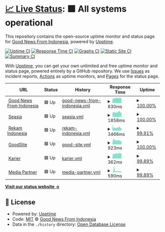 # [📈 Live Status](https://gnfi.github.io/uptime): <!--live status--> **🟩 All systems operational**

This repository contains the open-source uptime monitor and status page for [Good News From Indonesia](https://www.goodnewsfromindonesia.id), powered by [Upptime](https://github.com/upptime/upptime).

[![Uptime CI](https://github.com/gnfi/uptime/workflows/Uptime%20CI/badge.svg)](https://github.com/gnfi/uptime/actions?query=workflow%3A%22Uptime+CI%22)
[![Response Time CI](https://github.com/gnfi/uptime/workflows/Response%20Time%20CI/badge.svg)](https://github.com/gnfi/uptime/actions?query=workflow%3A%22Response+Time+CI%22)
[![Graphs CI](https://github.com/gnfi/uptime/workflows/Graphs%20CI/badge.svg)](https://github.com/gnfi/uptime/actions?query=workflow%3A%22Graphs+CI%22)
[![Static Site CI](https://github.com/gnfi/uptime/workflows/Static%20Site%20CI/badge.svg)](https://github.com/gnfi/uptime/actions?query=workflow%3A%22Static+Site+CI%22)
[![Summary CI](https://github.com/gnfi/uptime/workflows/Summary%20CI/badge.svg)](https://github.com/gnfi/uptime/actions?query=workflow%3A%22Summary+CI%22)

With [Upptime](https://upptime.js.org), you can get your own unlimited and free uptime monitor and status page, powered entirely by a GitHub repository. We use [Issues](https://github.com/gnfi/uptime/issues) as incident reports, [Actions](https://github.com/gnfi/uptime/actions) as uptime monitors, and [Pages](https://gnfi.github.io/uptime) for the status page.

<!--start: status pages-->
<!-- This summary is generated by Upptime (https://github.com/upptime/upptime) -->
<!-- Do not edit this manually, your changes will be overwritten -->
<!-- prettier-ignore -->
| URL | Status | History | Response Time | Uptime |
| --- | ------ | ------- | ------------- | ------ |
| <img alt="" src="https://favicons.githubusercontent.com/www.goodnewsfromindonesia.id" height="13"> [Good News From Indonesia](https://www.goodnewsfromindonesia.id) | 🟩 Up | [good-news-from-indonesia.yml](https://github.com/gnfi/uptime/commits/HEAD/history/good-news-from-indonesia.yml) | <details><summary><img alt="Response time graph" src="./graphs/good-news-from-indonesia/response-time-week.png" height="20"> 630ms</summary><br><a href="https://uptime.goodnews.id/history/good-news-from-indonesia"><img alt="Response time 630" src="https://img.shields.io/endpoint?url=https%3A%2F%2Fraw.githubusercontent.com%2Fgnfi%2Fuptime%2FHEAD%2Fapi%2Fgood-news-from-indonesia%2Fresponse-time.json"></a><br><a href="https://uptime.goodnews.id/history/good-news-from-indonesia"><img alt="24-hour response time 591" src="https://img.shields.io/endpoint?url=https%3A%2F%2Fraw.githubusercontent.com%2Fgnfi%2Fuptime%2FHEAD%2Fapi%2Fgood-news-from-indonesia%2Fresponse-time-day.json"></a><br><a href="https://uptime.goodnews.id/history/good-news-from-indonesia"><img alt="7-day response time 630" src="https://img.shields.io/endpoint?url=https%3A%2F%2Fraw.githubusercontent.com%2Fgnfi%2Fuptime%2FHEAD%2Fapi%2Fgood-news-from-indonesia%2Fresponse-time-week.json"></a><br><a href="https://uptime.goodnews.id/history/good-news-from-indonesia"><img alt="30-day response time 630" src="https://img.shields.io/endpoint?url=https%3A%2F%2Fraw.githubusercontent.com%2Fgnfi%2Fuptime%2FHEAD%2Fapi%2Fgood-news-from-indonesia%2Fresponse-time-month.json"></a><br><a href="https://uptime.goodnews.id/history/good-news-from-indonesia"><img alt="1-year response time 630" src="https://img.shields.io/endpoint?url=https%3A%2F%2Fraw.githubusercontent.com%2Fgnfi%2Fuptime%2FHEAD%2Fapi%2Fgood-news-from-indonesia%2Fresponse-time-year.json"></a></details> | <details><summary><a href="https://uptime.goodnews.id/history/good-news-from-indonesia">100.00%</a></summary><a href="https://uptime.goodnews.id/history/good-news-from-indonesia"><img alt="All-time uptime 100.00%" src="https://img.shields.io/endpoint?url=https%3A%2F%2Fraw.githubusercontent.com%2Fgnfi%2Fuptime%2FHEAD%2Fapi%2Fgood-news-from-indonesia%2Fuptime.json"></a><br><a href="https://uptime.goodnews.id/history/good-news-from-indonesia"><img alt="24-hour uptime 100.00%" src="https://img.shields.io/endpoint?url=https%3A%2F%2Fraw.githubusercontent.com%2Fgnfi%2Fuptime%2FHEAD%2Fapi%2Fgood-news-from-indonesia%2Fuptime-day.json"></a><br><a href="https://uptime.goodnews.id/history/good-news-from-indonesia"><img alt="7-day uptime 100.00%" src="https://img.shields.io/endpoint?url=https%3A%2F%2Fraw.githubusercontent.com%2Fgnfi%2Fuptime%2FHEAD%2Fapi%2Fgood-news-from-indonesia%2Fuptime-week.json"></a><br><a href="https://uptime.goodnews.id/history/good-news-from-indonesia"><img alt="30-day uptime 100.00%" src="https://img.shields.io/endpoint?url=https%3A%2F%2Fraw.githubusercontent.com%2Fgnfi%2Fuptime%2FHEAD%2Fapi%2Fgood-news-from-indonesia%2Fuptime-month.json"></a><br><a href="https://uptime.goodnews.id/history/good-news-from-indonesia"><img alt="1-year uptime 100.00%" src="https://img.shields.io/endpoint?url=https%3A%2F%2Fraw.githubusercontent.com%2Fgnfi%2Fuptime%2FHEAD%2Fapi%2Fgood-news-from-indonesia%2Fuptime-year.json"></a></details>
| <img alt="" src="https://favicons.githubusercontent.com/seasia.co" height="13"> [Seasia](https://seasia.co) | 🟩 Up | [seasia.yml](https://github.com/gnfi/uptime/commits/HEAD/history/seasia.yml) | <details><summary><img alt="Response time graph" src="./graphs/seasia/response-time-week.png" height="20"> 1858ms</summary><br><a href="https://uptime.goodnews.id/history/seasia"><img alt="Response time 1858" src="https://img.shields.io/endpoint?url=https%3A%2F%2Fraw.githubusercontent.com%2Fgnfi%2Fuptime%2FHEAD%2Fapi%2Fseasia%2Fresponse-time.json"></a><br><a href="https://uptime.goodnews.id/history/seasia"><img alt="24-hour response time 1762" src="https://img.shields.io/endpoint?url=https%3A%2F%2Fraw.githubusercontent.com%2Fgnfi%2Fuptime%2FHEAD%2Fapi%2Fseasia%2Fresponse-time-day.json"></a><br><a href="https://uptime.goodnews.id/history/seasia"><img alt="7-day response time 1858" src="https://img.shields.io/endpoint?url=https%3A%2F%2Fraw.githubusercontent.com%2Fgnfi%2Fuptime%2FHEAD%2Fapi%2Fseasia%2Fresponse-time-week.json"></a><br><a href="https://uptime.goodnews.id/history/seasia"><img alt="30-day response time 1858" src="https://img.shields.io/endpoint?url=https%3A%2F%2Fraw.githubusercontent.com%2Fgnfi%2Fuptime%2FHEAD%2Fapi%2Fseasia%2Fresponse-time-month.json"></a><br><a href="https://uptime.goodnews.id/history/seasia"><img alt="1-year response time 1858" src="https://img.shields.io/endpoint?url=https%3A%2F%2Fraw.githubusercontent.com%2Fgnfi%2Fuptime%2FHEAD%2Fapi%2Fseasia%2Fresponse-time-year.json"></a></details> | <details><summary><a href="https://uptime.goodnews.id/history/seasia">100.00%</a></summary><a href="https://uptime.goodnews.id/history/seasia"><img alt="All-time uptime 100.00%" src="https://img.shields.io/endpoint?url=https%3A%2F%2Fraw.githubusercontent.com%2Fgnfi%2Fuptime%2FHEAD%2Fapi%2Fseasia%2Fuptime.json"></a><br><a href="https://uptime.goodnews.id/history/seasia"><img alt="24-hour uptime 100.00%" src="https://img.shields.io/endpoint?url=https%3A%2F%2Fraw.githubusercontent.com%2Fgnfi%2Fuptime%2FHEAD%2Fapi%2Fseasia%2Fuptime-day.json"></a><br><a href="https://uptime.goodnews.id/history/seasia"><img alt="7-day uptime 100.00%" src="https://img.shields.io/endpoint?url=https%3A%2F%2Fraw.githubusercontent.com%2Fgnfi%2Fuptime%2FHEAD%2Fapi%2Fseasia%2Fuptime-week.json"></a><br><a href="https://uptime.goodnews.id/history/seasia"><img alt="30-day uptime 100.00%" src="https://img.shields.io/endpoint?url=https%3A%2F%2Fraw.githubusercontent.com%2Fgnfi%2Fuptime%2FHEAD%2Fapi%2Fseasia%2Fuptime-month.json"></a><br><a href="https://uptime.goodnews.id/history/seasia"><img alt="1-year uptime 100.00%" src="https://img.shields.io/endpoint?url=https%3A%2F%2Fraw.githubusercontent.com%2Fgnfi%2Fuptime%2FHEAD%2Fapi%2Fseasia%2Fuptime-year.json"></a></details>
| <img alt="" src="https://favicons.githubusercontent.com/www.rekamindonesia.id" height="13"> [Rekam Indonesia](https://www.rekamindonesia.id) | 🟩 Up | [rekam-indonesia.yml](https://github.com/gnfi/uptime/commits/HEAD/history/rekam-indonesia.yml) | <details><summary><img alt="Response time graph" src="./graphs/rekam-indonesia/response-time-week.png" height="20"> 3466ms</summary><br><a href="https://uptime.goodnews.id/history/rekam-indonesia"><img alt="Response time 3466" src="https://img.shields.io/endpoint?url=https%3A%2F%2Fraw.githubusercontent.com%2Fgnfi%2Fuptime%2FHEAD%2Fapi%2Frekam-indonesia%2Fresponse-time.json"></a><br><a href="https://uptime.goodnews.id/history/rekam-indonesia"><img alt="24-hour response time 2942" src="https://img.shields.io/endpoint?url=https%3A%2F%2Fraw.githubusercontent.com%2Fgnfi%2Fuptime%2FHEAD%2Fapi%2Frekam-indonesia%2Fresponse-time-day.json"></a><br><a href="https://uptime.goodnews.id/history/rekam-indonesia"><img alt="7-day response time 3466" src="https://img.shields.io/endpoint?url=https%3A%2F%2Fraw.githubusercontent.com%2Fgnfi%2Fuptime%2FHEAD%2Fapi%2Frekam-indonesia%2Fresponse-time-week.json"></a><br><a href="https://uptime.goodnews.id/history/rekam-indonesia"><img alt="30-day response time 3466" src="https://img.shields.io/endpoint?url=https%3A%2F%2Fraw.githubusercontent.com%2Fgnfi%2Fuptime%2FHEAD%2Fapi%2Frekam-indonesia%2Fresponse-time-month.json"></a><br><a href="https://uptime.goodnews.id/history/rekam-indonesia"><img alt="1-year response time 3466" src="https://img.shields.io/endpoint?url=https%3A%2F%2Fraw.githubusercontent.com%2Fgnfi%2Fuptime%2FHEAD%2Fapi%2Frekam-indonesia%2Fresponse-time-year.json"></a></details> | <details><summary><a href="https://uptime.goodnews.id/history/rekam-indonesia">99.91%</a></summary><a href="https://uptime.goodnews.id/history/rekam-indonesia"><img alt="All-time uptime 99.91%" src="https://img.shields.io/endpoint?url=https%3A%2F%2Fraw.githubusercontent.com%2Fgnfi%2Fuptime%2FHEAD%2Fapi%2Frekam-indonesia%2Fuptime.json"></a><br><a href="https://uptime.goodnews.id/history/rekam-indonesia"><img alt="24-hour uptime 99.41%" src="https://img.shields.io/endpoint?url=https%3A%2F%2Fraw.githubusercontent.com%2Fgnfi%2Fuptime%2FHEAD%2Fapi%2Frekam-indonesia%2Fuptime-day.json"></a><br><a href="https://uptime.goodnews.id/history/rekam-indonesia"><img alt="7-day uptime 99.91%" src="https://img.shields.io/endpoint?url=https%3A%2F%2Fraw.githubusercontent.com%2Fgnfi%2Fuptime%2FHEAD%2Fapi%2Frekam-indonesia%2Fuptime-week.json"></a><br><a href="https://uptime.goodnews.id/history/rekam-indonesia"><img alt="30-day uptime 99.91%" src="https://img.shields.io/endpoint?url=https%3A%2F%2Fraw.githubusercontent.com%2Fgnfi%2Fuptime%2FHEAD%2Fapi%2Frekam-indonesia%2Fuptime-month.json"></a><br><a href="https://uptime.goodnews.id/history/rekam-indonesia"><img alt="1-year uptime 99.91%" src="https://img.shields.io/endpoint?url=https%3A%2F%2Fraw.githubusercontent.com%2Fgnfi%2Fuptime%2FHEAD%2Fapi%2Frekam-indonesia%2Fuptime-year.json"></a></details>
| <img alt="" src="https://favicons.githubusercontent.com/goodside.id" height="13"> [GoodSite](https://goodside.id) | 🟩 Up | [good-site.yml](https://github.com/gnfi/uptime/commits/HEAD/history/good-site.yml) | <details><summary><img alt="Response time graph" src="./graphs/good-site/response-time-week.png" height="20"> 923ms</summary><br><a href="https://uptime.goodnews.id/history/good-site"><img alt="Response time 923" src="https://img.shields.io/endpoint?url=https%3A%2F%2Fraw.githubusercontent.com%2Fgnfi%2Fuptime%2FHEAD%2Fapi%2Fgood-site%2Fresponse-time.json"></a><br><a href="https://uptime.goodnews.id/history/good-site"><img alt="24-hour response time 886" src="https://img.shields.io/endpoint?url=https%3A%2F%2Fraw.githubusercontent.com%2Fgnfi%2Fuptime%2FHEAD%2Fapi%2Fgood-site%2Fresponse-time-day.json"></a><br><a href="https://uptime.goodnews.id/history/good-site"><img alt="7-day response time 923" src="https://img.shields.io/endpoint?url=https%3A%2F%2Fraw.githubusercontent.com%2Fgnfi%2Fuptime%2FHEAD%2Fapi%2Fgood-site%2Fresponse-time-week.json"></a><br><a href="https://uptime.goodnews.id/history/good-site"><img alt="30-day response time 923" src="https://img.shields.io/endpoint?url=https%3A%2F%2Fraw.githubusercontent.com%2Fgnfi%2Fuptime%2FHEAD%2Fapi%2Fgood-site%2Fresponse-time-month.json"></a><br><a href="https://uptime.goodnews.id/history/good-site"><img alt="1-year response time 923" src="https://img.shields.io/endpoint?url=https%3A%2F%2Fraw.githubusercontent.com%2Fgnfi%2Fuptime%2FHEAD%2Fapi%2Fgood-site%2Fresponse-time-year.json"></a></details> | <details><summary><a href="https://uptime.goodnews.id/history/good-site">100.00%</a></summary><a href="https://uptime.goodnews.id/history/good-site"><img alt="All-time uptime 100.00%" src="https://img.shields.io/endpoint?url=https%3A%2F%2Fraw.githubusercontent.com%2Fgnfi%2Fuptime%2FHEAD%2Fapi%2Fgood-site%2Fuptime.json"></a><br><a href="https://uptime.goodnews.id/history/good-site"><img alt="24-hour uptime 100.00%" src="https://img.shields.io/endpoint?url=https%3A%2F%2Fraw.githubusercontent.com%2Fgnfi%2Fuptime%2FHEAD%2Fapi%2Fgood-site%2Fuptime-day.json"></a><br><a href="https://uptime.goodnews.id/history/good-site"><img alt="7-day uptime 100.00%" src="https://img.shields.io/endpoint?url=https%3A%2F%2Fraw.githubusercontent.com%2Fgnfi%2Fuptime%2FHEAD%2Fapi%2Fgood-site%2Fuptime-week.json"></a><br><a href="https://uptime.goodnews.id/history/good-site"><img alt="30-day uptime 100.00%" src="https://img.shields.io/endpoint?url=https%3A%2F%2Fraw.githubusercontent.com%2Fgnfi%2Fuptime%2FHEAD%2Fapi%2Fgood-site%2Fuptime-month.json"></a><br><a href="https://uptime.goodnews.id/history/good-site"><img alt="1-year uptime 100.00%" src="https://img.shields.io/endpoint?url=https%3A%2F%2Fraw.githubusercontent.com%2Fgnfi%2Fuptime%2FHEAD%2Fapi%2Fgood-site%2Fuptime-year.json"></a></details>
| <img alt="" src="https://favicons.githubusercontent.com/karier.goodnews.id" height="13"> [Karier](https://karier.goodnews.id/) | 🟩 Up | [karier.yml](https://github.com/gnfi/uptime/commits/HEAD/history/karier.yml) | <details><summary><img alt="Response time graph" src="./graphs/karier/response-time-week.png" height="20"> 362ms</summary><br><a href="https://uptime.goodnews.id/history/karier"><img alt="Response time 362" src="https://img.shields.io/endpoint?url=https%3A%2F%2Fraw.githubusercontent.com%2Fgnfi%2Fuptime%2FHEAD%2Fapi%2Fkarier%2Fresponse-time.json"></a><br><a href="https://uptime.goodnews.id/history/karier"><img alt="24-hour response time 389" src="https://img.shields.io/endpoint?url=https%3A%2F%2Fraw.githubusercontent.com%2Fgnfi%2Fuptime%2FHEAD%2Fapi%2Fkarier%2Fresponse-time-day.json"></a><br><a href="https://uptime.goodnews.id/history/karier"><img alt="7-day response time 362" src="https://img.shields.io/endpoint?url=https%3A%2F%2Fraw.githubusercontent.com%2Fgnfi%2Fuptime%2FHEAD%2Fapi%2Fkarier%2Fresponse-time-week.json"></a><br><a href="https://uptime.goodnews.id/history/karier"><img alt="30-day response time 362" src="https://img.shields.io/endpoint?url=https%3A%2F%2Fraw.githubusercontent.com%2Fgnfi%2Fuptime%2FHEAD%2Fapi%2Fkarier%2Fresponse-time-month.json"></a><br><a href="https://uptime.goodnews.id/history/karier"><img alt="1-year response time 362" src="https://img.shields.io/endpoint?url=https%3A%2F%2Fraw.githubusercontent.com%2Fgnfi%2Fuptime%2FHEAD%2Fapi%2Fkarier%2Fresponse-time-year.json"></a></details> | <details><summary><a href="https://uptime.goodnews.id/history/karier">99.89%</a></summary><a href="https://uptime.goodnews.id/history/karier"><img alt="All-time uptime 99.89%" src="https://img.shields.io/endpoint?url=https%3A%2F%2Fraw.githubusercontent.com%2Fgnfi%2Fuptime%2FHEAD%2Fapi%2Fkarier%2Fuptime.json"></a><br><a href="https://uptime.goodnews.id/history/karier"><img alt="24-hour uptime 100.00%" src="https://img.shields.io/endpoint?url=https%3A%2F%2Fraw.githubusercontent.com%2Fgnfi%2Fuptime%2FHEAD%2Fapi%2Fkarier%2Fuptime-day.json"></a><br><a href="https://uptime.goodnews.id/history/karier"><img alt="7-day uptime 99.89%" src="https://img.shields.io/endpoint?url=https%3A%2F%2Fraw.githubusercontent.com%2Fgnfi%2Fuptime%2FHEAD%2Fapi%2Fkarier%2Fuptime-week.json"></a><br><a href="https://uptime.goodnews.id/history/karier"><img alt="30-day uptime 99.89%" src="https://img.shields.io/endpoint?url=https%3A%2F%2Fraw.githubusercontent.com%2Fgnfi%2Fuptime%2FHEAD%2Fapi%2Fkarier%2Fuptime-month.json"></a><br><a href="https://uptime.goodnews.id/history/karier"><img alt="1-year uptime 99.89%" src="https://img.shields.io/endpoint?url=https%3A%2F%2Fraw.githubusercontent.com%2Fgnfi%2Fuptime%2FHEAD%2Fapi%2Fkarier%2Fuptime-year.json"></a></details>
| <img alt="" src="https://favicons.githubusercontent.com/partner.goodnews.id" height="13"> [Media Partner](https://partner.goodnews.id/media) | 🟩 Up | [media-partner.yml](https://github.com/gnfi/uptime/commits/HEAD/history/media-partner.yml) | <details><summary><img alt="Response time graph" src="./graphs/media-partner/response-time-week.png" height="20"> 590ms</summary><br><a href="https://uptime.goodnews.id/history/media-partner"><img alt="Response time 590" src="https://img.shields.io/endpoint?url=https%3A%2F%2Fraw.githubusercontent.com%2Fgnfi%2Fuptime%2FHEAD%2Fapi%2Fmedia-partner%2Fresponse-time.json"></a><br><a href="https://uptime.goodnews.id/history/media-partner"><img alt="24-hour response time 383" src="https://img.shields.io/endpoint?url=https%3A%2F%2Fraw.githubusercontent.com%2Fgnfi%2Fuptime%2FHEAD%2Fapi%2Fmedia-partner%2Fresponse-time-day.json"></a><br><a href="https://uptime.goodnews.id/history/media-partner"><img alt="7-day response time 590" src="https://img.shields.io/endpoint?url=https%3A%2F%2Fraw.githubusercontent.com%2Fgnfi%2Fuptime%2FHEAD%2Fapi%2Fmedia-partner%2Fresponse-time-week.json"></a><br><a href="https://uptime.goodnews.id/history/media-partner"><img alt="30-day response time 590" src="https://img.shields.io/endpoint?url=https%3A%2F%2Fraw.githubusercontent.com%2Fgnfi%2Fuptime%2FHEAD%2Fapi%2Fmedia-partner%2Fresponse-time-month.json"></a><br><a href="https://uptime.goodnews.id/history/media-partner"><img alt="1-year response time 590" src="https://img.shields.io/endpoint?url=https%3A%2F%2Fraw.githubusercontent.com%2Fgnfi%2Fuptime%2FHEAD%2Fapi%2Fmedia-partner%2Fresponse-time-year.json"></a></details> | <details><summary><a href="https://uptime.goodnews.id/history/media-partner">99.89%</a></summary><a href="https://uptime.goodnews.id/history/media-partner"><img alt="All-time uptime 99.89%" src="https://img.shields.io/endpoint?url=https%3A%2F%2Fraw.githubusercontent.com%2Fgnfi%2Fuptime%2FHEAD%2Fapi%2Fmedia-partner%2Fuptime.json"></a><br><a href="https://uptime.goodnews.id/history/media-partner"><img alt="24-hour uptime 100.00%" src="https://img.shields.io/endpoint?url=https%3A%2F%2Fraw.githubusercontent.com%2Fgnfi%2Fuptime%2FHEAD%2Fapi%2Fmedia-partner%2Fuptime-day.json"></a><br><a href="https://uptime.goodnews.id/history/media-partner"><img alt="7-day uptime 99.89%" src="https://img.shields.io/endpoint?url=https%3A%2F%2Fraw.githubusercontent.com%2Fgnfi%2Fuptime%2FHEAD%2Fapi%2Fmedia-partner%2Fuptime-week.json"></a><br><a href="https://uptime.goodnews.id/history/media-partner"><img alt="30-day uptime 99.89%" src="https://img.shields.io/endpoint?url=https%3A%2F%2Fraw.githubusercontent.com%2Fgnfi%2Fuptime%2FHEAD%2Fapi%2Fmedia-partner%2Fuptime-month.json"></a><br><a href="https://uptime.goodnews.id/history/media-partner"><img alt="1-year uptime 99.89%" src="https://img.shields.io/endpoint?url=https%3A%2F%2Fraw.githubusercontent.com%2Fgnfi%2Fuptime%2FHEAD%2Fapi%2Fmedia-partner%2Fuptime-year.json"></a></details>

<!--end: status pages-->

[**Visit our status website →**](https://gnfi.github.io/uptime)

## 📄 License

- Powered by: [Upptime](https://github.com/upptime/upptime)
- Code: [MIT](./LICENSE) © [Good News From Indonesia](https://www.goodnewsfromindonesia.id)
- Data in the `./history` directory: [Open Database License](https://opendatacommons.org/licenses/odbl/1-0/)
